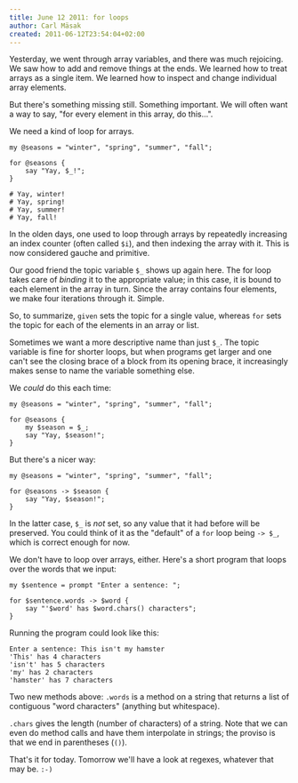 ```yaml
---
title: June 12 2011: for loops
author: Carl Mäsak
created: 2011-06-12T23:54:04+02:00
---
```

Yesterday, we went through array variables, and there was much rejoicing. We saw how to add and remove things at the ends. We learned how to treat arrays as a single item. We learned how to inspect and change individual array elements.

But there's something missing still. Something important. We will often want a way to say, "for every element in this array, do this...".

We need a kind of loop for arrays.

    my @seasons = "winter", "spring", "summer", "fall";
    
    for @seasons {
        say "Yay, $_!";
    }
    
    # Yay, winter!
    # Yay, spring!
    # Yay, summer!
    # Yay, fall!

In the olden days, one used to loop through arrays by repeatedly increasing an index counter (often called `$i`), and then indexing the array with it. This is now considered gauche and primitive.

Our good friend the topic variable `$_` shows up again here. The for loop takes care of *binding* it to the appropriate value; in this case, it is bound to each element in the array in turn. Since the array contains four elements, we make four iterations through it. Simple.

So, to summarize, `given` sets the topic for a single value, whereas `for` sets the topic for each of the elements in an array or list.

Sometimes we want a more descriptive name than just `$_`. The topic variable is fine for shorter loops, but when programs get larger and one can't see the closing brace of a block from its opening brace, it increasingly makes sense to name the variable something else.

We *could* do this each time:

    my @seasons = "winter", "spring", "summer", "fall";
    
    for @seasons {
        my $season = $_;
        say "Yay, $season!";
    }

But there's a nicer way:

    my @seasons = "winter", "spring", "summer", "fall";
    
    for @seasons -> $season {
        say "Yay, $season!";
    }

In the latter case, `$_` is *not* set, so any value that it had before will be preserved. You could think of it as the "default" of a `for` loop being `-> $_`, which is correct enough for now.

We don't have to loop over arrays, either. Here's a short program that loops over the words that we input:

    my $sentence = prompt "Enter a sentence: ";
    
    for $sentence.words -> $word {
        say "'$word' has $word.chars() characters";
    }

Running the program could look like this:

    Enter a sentence: This isn't my hamster
    'This' has 4 characters
    'isn't' has 5 characters
    'my' has 2 characters
    'hamster' has 7 characters

Two new methods above: `.words` is a method on a string that returns a list of contiguous "word characters" (anything but whitespace).

`.chars` gives the length (number of characters) of a string. Note that we can even do method calls and have them interpolate in strings; the proviso is that we end in parentheses (`()`).

That's it for today. Tomorrow we'll have a look at regexes, whatever that may be. `:-)`
